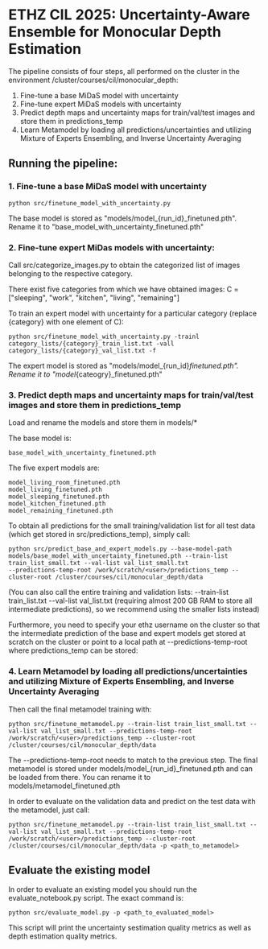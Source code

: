# ETHZ CIL 2025: Uncertainty-Aware Ensemble for Monocular Depth Estimation


The pipeline consists of four steps, all performed on the cluster in the environment /cluster/courses/cil/monocular_depth:
1. Fine-tune a base MiDaS model with uncertainty
2. Fine-tune expert MiDaS models with uncertainty
3. Predict depth maps and uncertainty maps for train/val/test images and store them in predictions_temp
4. Learn Metamodel by loading all predictions/uncertainties and utilizing Mixture of Experts Ensembling, and Inverse Uncertainty Averaging

## Running the pipeline:

### 1. Fine-tune a base MiDaS model with uncertainty
    python src/finetune_model_with_uncertainty.py

The base model is stored as "models/model_{run_id}_finetuned.pth". Rename it to "base_model_with_uncertainty_finetuned.pth"

### 2. Fine-tune expert MiDas models with uncertainty:

Call src/categorize_images.py to obtain the categorized list of images belonging to the respective category.

There exist five categories from which we have obtained images:  C = ["sleeping", "work", "kitchen", "living", "remaining"]

To train an expert model with uncertainty for a particular category (replace {category} with one element of C): 

    python src/finetune_model_with_uncertainty.py -trainl category_lists/{category}_train_list.txt -vall category_lists/{category}_val_list.txt -f

The expert model is stored as "models/model_{run_id}_finetuned.pth". Rename it to "model_{cateogry}_finetuned.pth"

### 3. Predict depth maps and uncertainty maps for train/val/test images and store them in predictions_temp

Load and rename the models and store them in models/*

The base model is:

    base_model_with_uncertainty_finetuned.pth

The five expert models are:

    model_living_room_finetuned.pth
    model_living_finetuned.pth
    model_sleeping_finetuned.pth
    model_kitchen_finetuned.pth
    model_remaining_finetuned.pth

To obtain all predictions for the small training/validation list for all test data (which get stored in src/predictions_temp), simply call:

    python src/predict_base_and_expert_models.py --base-model-path models/base_model_with_uncertainty_finetuned.pth --train-list train_list_small.txt --val-list val_list_small.txt
    --predictions-temp-root /work/scratch/<user>/predictions_temp --cluster-root /cluster/courses/cil/monocular_depth/data

(You can also call the entire training and validation lists: --train-list train_list.txt --val-list val_list.txt (requiring almost 200 GB RAM to store all intermediate predictions), so we recommend using the smaller lists instead)

Furthermore, you need to specify your ethz username on the cluster so that the intermediate prediction of the base and expert models get stored at scratch on the cluster or point to a local path at --predictions-temp-root where predictions_temp can be stored:


### 4. Learn Metamodel by loading all predictions/uncertainties and utilizing Mixture of Experts Ensembling, and Inverse Uncertainty Averaging

Then call the final metamodel training with:

    python src/finetune_metamodel.py --train-list train_list_small.txt --val-list val_list_small.txt --predictions-temp-root /work/scratch/<user>/predictions_temp --cluster-root /cluster/courses/cil/monocular_depth/data

The --predictions-temp-root needs to match to the previous step. The final metamodel is stored under models/model_{run_id}_finetuned.pth and can be loaded from there. You can rename it to models/metamodel_finetuned.pth

In order to evaluate on the validation data and predict on the test data with the metamodel, just call:

    python src/finetune_metamodel.py --train-list train_list_small.txt --val-list val_list_small.txt --predictions-temp-root /work/scratch/<user>/predictions_temp --cluster-root /cluster/courses/cil/monocular_depth/data -p <path_to_metamodel> 


## Evaluate the existing model

In order to evaluate an existing model you should run the evaluate_notebook.py script. The exact command is:

    python src/evaluate_model.py -p <path_to_evaluated_model> 

This script will print the uncertainty sestimation quality metrics as well as depth estimation quality metrics.